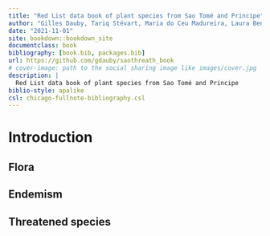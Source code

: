 ```yaml
--- 
title: "Red List data book of plant species from Sao Tomé and Principe"
author: "Gilles Dauby, Tariq Stévart, Maria do Ceu Madureira, Laura Benitez, Davy U. Ikabanga, Anne-Hélène Paradis"
date: "2021-11-01"
site: bookdown::bookdown_site
documentclass: book
bibliography: [book.bib, packages.bib]
url: https://github.com/gdauby/saothreath_book
# cover-image: path to the social sharing image like images/cover.jpg
description: |
  Red List data book of plant species from Sao Tomé and Principe
biblio-style: apalike
csl: chicago-fullnote-bibliography.csl
---
```


# Introduction



## Flora



## Endemism



## Threatened species




